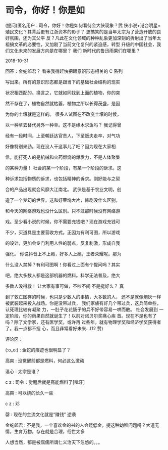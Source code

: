# 司令，你好！你是如

(提问)匿名用户 : 司令，你好！你是如何看待金大侠现象？武 侠小说+港台明星=殖民文化？其背后更有江浙资本的影子？ 更搞笑的是当年太宗为了营造开放的良好氛围，还为其父平 反？凡此在文化领域的种种乱象更加深刻的折射出了当年太 祖搞文革的必要性，又加剧了当前文化复兴的紧迫感，转型 升级的中国社会，我们文化未来的发展方向是在哪里？ 我们 新时代的鲁迅雨果们在哪里？

2018-10-31

回答：金蛇郎君？ 看来我得赶快把跟意识形态相关的 C 系列

写出来。所有的意识形态都是跟当下的基础社会结构的现实

状况相匹配的。换言之，它就如同找到上面的植物，你的突

然不存在了，植物自然就枯萎，植物之所以长得茂盛，是因

为你的土壤就是这样的。 很多人试图在不改变土壤的时候，

以一种草去替代另外一种草。这不是缘木求鱼吗？ 我记得曾

经有一段时间，上至朝廷达官贵人，下至贩夫走卒，对气功

好像特别来劲。现在没人干这事儿了吧？因为现在大家相

信，能打死人的是机械和火药燃烧的爆发力，不是人体聚集

的某种力量！ 社会的某一个阶段，有某一个阶段的诉求。这

种诉求包括物质的诉求，也包括精神的诉求。刚好能与之契

合的产品出现就会风靡大江南北。 武侠是基于农业文明，创

造了一个梦幻的世界。这和好莱坞大片，韩剧没什么区别，

和今天的网络游戏也没什么区别。只不过那时候没有网络游

戏。至少看小说的时候，你不需要充钱吧？现在游戏充钱可

不少，买道具是主要营收方式。正因为有利可图，所以游戏

的设计，更加会专门利用人性的弱点，反复刺激，形成自我

强化。 你说抖音上不上瘾，好多人上瘾，王者荣耀呢。那为

什么没人禁掉？有利可图啊！你看过上面有个提问吗？其实

吧，绝大多数人都是这部机器的燃料。科学无法普及，绝大

多数人没得救！ 让大家有事可做，不吵不闹 不是挺好么？ 真

到了救亡图存的时候，也只是少数人的事情，大多数的人， 还不是就像炮灰一样被武装起来投入战场。你是没带过兵， 我们家族有好几个带过兵，这兵简单些，认死理比较有凝聚 力，一肚子花花肠子的兵不好带容易一哄而散。 社会发展到 一定阶段，你的雨果自然就诞生了！以前对诺贝尔奖痛心疾 首。现在不是也有了吗？除了文学家，还有医学奖，或许再 过些年，就有物理学奖和经济学奖获得者了。我一点都不担 心，而且非常看好未来...(12 赞)

评论区：

(:o_o:) : 金蛇的痕迹也很明显了？

高爽 : 没觉醒前都是燃料，何必这么激动

温心 : 太宗是谁？

c z : 司令：觉醒后就是高能燃料了[呲牙]

高爽 : 可以烧的长久一些

c z : 邓

罄 : 现在的主流文化就是“赚钱” 逆袭

金蛇郎君 : 不是我，一个喜欢金的书的人会贬低金，提这种幼稚问题吗？大道无情，生育万物，存在就是合理，俗世太多

人想当然，都是被腐儒所谓仁义治天下忽悠的。。。